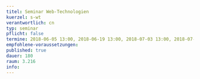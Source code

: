 ```yaml
---
titel: Seminar Web-Technologien 
kuerzel: s-wt
verantwortlich: cn
typ: seminar
pflicht: false
termine: 2018-06-05 13:00, 2018-06-19 13:00, 2018-07-03 13:00, 2018-07-17 13:00
empfohlene-voraussetzungen: 
published: true
dauer: 180
raum: 3.216
info: 
---
```

